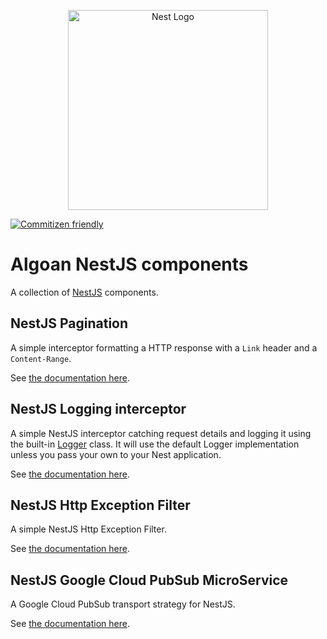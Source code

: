 <p align="center">
  <a href="http://nestjs.com"><img src="https://nestjs.com/img/logo_text.svg" alt="Nest Logo" width="320" /></a>
</p>


[![Commitizen friendly](https://img.shields.io/badge/commitizen-friendly-brightgreen.svg)](http://commitizen.github.io/cz-cli/)

# Algoan NestJS components

A collection of [NestJS](https://docs.nestjs.com) components.

## NestJS Pagination

A simple interceptor formatting a HTTP response with a `Link` header and a `Content-Range`.

See [the documentation here](./packages/pagination/).

## NestJS Logging interceptor

A simple NestJS interceptor catching request details and logging it using the built-in [Logger](https://docs.nestjs.com/techniques/logger#logger) class. It will use the default Logger implementation unless you pass your own to your Nest application.

See [the documentation here](./packages/logging-interceptor/).

## NestJS Http Exception Filter

A simple NestJS Http Exception Filter.

See [the documentation here](./packages/http-exception-filter/).

## NestJS Google Cloud PubSub MicroService

A Google Cloud PubSub transport strategy for NestJS.

See [the documentation here](./packages/google-pubsub-microservice/).
